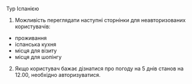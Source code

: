 Тур Іспанією

1. Можливість переглядати наступні сторнінки для неавторизованих користувачів:
 - проживання
 - іспанська кухня
 - місця для візиту
 - місця для шопінгу
2. Якщо користувач бажає дізнатися про погоду на 5 днів станов на 12.00, необхідно авторизуватися.
